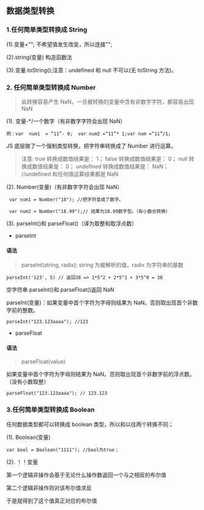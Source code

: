 ## 数据类型转换

### 1.任何简单类型转换成 String

(1).变量+""; 不希望值发生改变，所以连接"";

(2).string(变量) 构造函数法

(3).变量.toString();注意：undefined 和 null 不可以(无 toString 方法)。

### 2. 任何简单类型转换成 Number

> 此转换容易产生 NaN，一旦被转换的变量中含有非数字字符，都容易出现 NaN

(1). 变量-\*/一个数字（有非数字字符会出现 NaN）

```
例：var  num1  = “11”- 0;  var num2 =“11”* 1;var num =“11”/1;
```

JS 底层做了一个强制类型转换，把字符串转换成了 Number 进行运算。

> 注意: true 转换成数值结果是： 1；
> false 转换成数值结果是： 0；
> null 转换成数值结果是： 0；
> undefined 转换成数值结果是： NaN；
> //undefined 和任何值运算结果都是 NaN

(2). Number(变量)（有非数字字符会出现 NaN）

```
 var num1 = Number("18"); //把字符变成了数字。

 var num2 = Number("18.99");// 结果为18.99数字型。（有小数也转换）
```

(3). parseInt()和 parseFloat()（译为取整和取浮点数）

- parseInt

#### 语法

> parseInt(string, radix); string 为被解析的值，radix 为字符串的基数

```
parseInt('123', 5) // 返回38 => 1*5^2 + 2*5^1 + 3*5^0 = 38
```

空字符串 parseInt()和 parseFloat()返回 NaN

parseInt(变量)：如果变量中首个字符为字母则结果为 NaN。否则取出现首个非数字前的整数。

```
parseInt("123.123aaaa"); //123
```

- parseFloat

#### 语法

> parseFloat(value)

如果变量中首个字符为字母则结果为 NaN。否则取出现首个非数字前的浮点数。（没有小数取整）

```
parseFloat("123.123aaaa"); // 123.123
```

### 3.任何简单类型转换成 Boolean

任何数据类型都可以转换成 boolean 类型，所以和以往两个转换不同；

(1). Boolean(变量)

```
var bool = Boolean("1111"); //bool为true；
```

(2). ！！变量

第一个逻辑非操作会基于无论什么操作数返回一个与之相反的布尔值

第二个逻辑非操作则对该布尔值求反

于是就得到了这个值真正对应的布尔值
